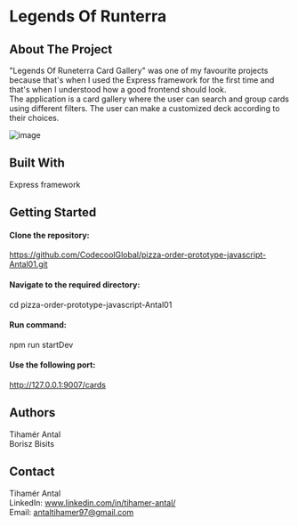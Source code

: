 # Legends Of Runterra  

## About The Project  
"Legends Of Runeterra Card Gallery" was one of my favourite projects because that's when I used the Express framework for the first time and that's when I understood how a good frontend should look.  
The application is a card gallery where the user can search and group cards using different filters. The user can make a customized deck according to their choices. 

![image](https://github.com/CodecoolGlobal/pizza-order-prototype-javascript-Antal01/assets/118159451/522df5f4-f876-4de6-b5a2-c8d916b42493)


## Built With  
Express framework  

## Getting Started  

#### Clone the repository:  
https://github.com/CodecoolGlobal/pizza-order-prototype-javascript-Antal01.git  

#### Navigate to the required directory:  
cd pizza-order-prototype-javascript-Antal01  

#### Run command:  
npm run startDev  

#### Use the following port:  
http://127.0.0.1:9007/cards  

## Authors  
Tihamér Antal    
Borisz Bisits  

## Contact  
Tihamér Antal  
LinkedIn: www.linkedin.com/in/tihamer-antal/  
Email: antaltihamer97@gmail.com  
